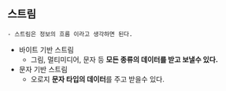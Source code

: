 
## 스트림
    - 스트림은 정보의 흐름 이라고 생각하면 된다.
- 바이트 기반 스트림
    - 그림, 멀티미디어, 문자 등 **모든 종류의 데이터를 받고 보낼수 있다.**
- 문자 기반 스트림
    - 오로지 **문자 타입의 데이터**를 주고 받을수 있다.
